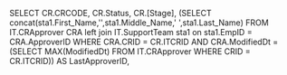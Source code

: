 SELECT 
    CR.CRCODE,
    CR.Status,
    CR.[Stage],
    (SELECT concat(sta1.First_Name,'',sta1.Middle_Name,' ',sta1.Last_Name)
     FROM IT.CRApprover CRA 
	 left join  IT.SupportTeam sta1 on sta1.EmpID = CRA.ApproverID
     WHERE CRA.CRID = CR.ITCRID 
       AND CRA.ModifiedDt = (SELECT MAX(ModifiedDt) 
                             FROM IT.CRApprover 
                             WHERE CRID = CR.ITCRID)) AS LastApproverID,
